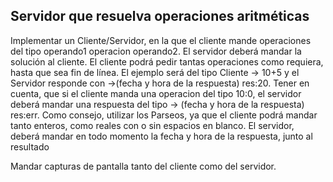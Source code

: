 ## Servidor que resuelva operaciones aritméticas

Implementar un Cliente/Servidor, en la que el cliente mande operaciones del tipo operando1 operacion operando2. El servidor deberá mandar la solución al cliente. El cliente podrá pedir tantas operaciones como requiera, hasta que sea fin de línea.
El ejemplo será del tipo Cliente -> 10+5 y el Servidor responde con ->(fecha y hora de la respuesta) res:20. Tener en cuenta, que si el cliente manda una operacion del tipo 10:0, el servidor deberá mandar una respuesta del tipo -> (fecha y hora de la respuesta) res:err.
Como consejo, utilizar los Parseos, ya que el cliente podrá mandar tanto enteros, como reales con o sin espacios en blanco. El servidor, deberá mandar en todo momento la fecha y hora de la respuesta, junto al resultado

Mandar capturas de pantalla tanto del cliente como del servidor.